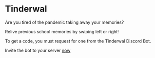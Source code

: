 # Tinderwal

Are you tired of the pandemic taking away your memories?

Relive previous school memories by swiping left or right!

To get a code, you must request for one from the Tinderwal Discord Bot. 

Invite the bot to your server [now](https://discord.com/api/oauth2/authorize?client_id=714578845327425556&permissions=0&scope=bot)
